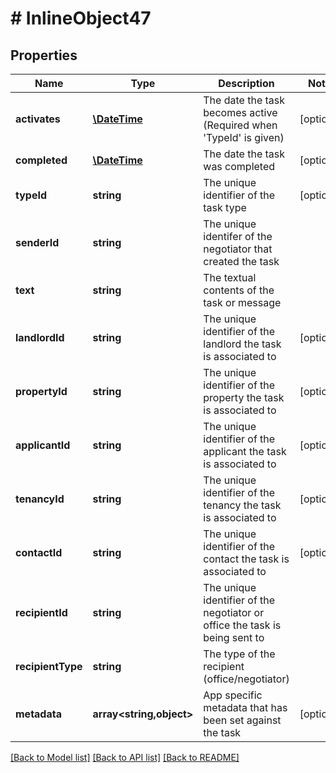 # # InlineObject47

## Properties

Name | Type | Description | Notes
------------ | ------------- | ------------- | -------------
**activates** | [**\DateTime**](\DateTime.md) | The date the task becomes active (Required when &#39;TypeId&#39; is given) | [optional]
**completed** | [**\DateTime**](\DateTime.md) | The date the task was completed | [optional]
**typeId** | **string** | The unique identifier of the task type | [optional]
**senderId** | **string** | The unique identifer of the negotiator that created the task |
**text** | **string** | The textual contents of the task or message |
**landlordId** | **string** | The unique identifier of the landlord the task is associated to | [optional]
**propertyId** | **string** | The unique identifier of the property the task is associated to | [optional]
**applicantId** | **string** | The unique identifier of the applicant the task is associated to | [optional]
**tenancyId** | **string** | The unique identifier of the tenancy the task is associated to | [optional]
**contactId** | **string** | The unique identifier of the contact the task is associated to | [optional]
**recipientId** | **string** | The unique identifier of the negotiator or office the task is being sent to |
**recipientType** | **string** | The type of the recipient (office/negotiator) |
**metadata** | **array<string,object>** | App specific metadata that has been set against the task | [optional]

[[Back to Model list]](../../README.md#models) [[Back to API list]](../../README.md#endpoints) [[Back to README]](../../README.md)
